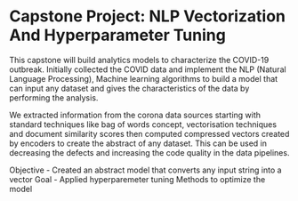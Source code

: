 # Capstone Project: NLP Vectorization And Hyperparameter Tuning

This capstone will build analytics models to characterize the COVID-19 outbreak. Initially collected the COVID data and implement the NLP (Natural Language Processing), Machine learning algorithms to build a model that can input any dataset and gives the characteristics of the data by performing the analysis.

We extracted information from the corona data sources starting with standard techniques like bag of words concept, vectorisation techniques and document similarity scores then computed compressed vectors created by encoders to create the abstract of any dataset. This can be used in decreasing the defects and increasing the code quality in the data pipelines.

Objective - Created an abstract model that converts any input string into a vector
Goal - Applied hyperparemeter tuning Methods to optimize the model
